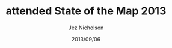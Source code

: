 ---
title: attended State of the Map 2013
date: 2013/09/06
tags: [events, openstreetmap, geo]
author: Jez Nicholson
---